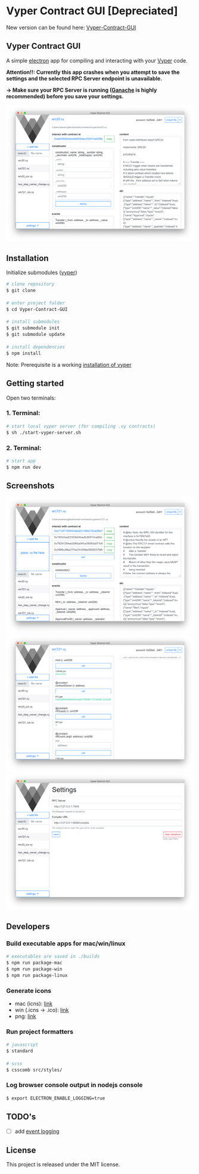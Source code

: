 # Vyper Contract GUI [Depreciated]

New version can be found here: [Vyper-Contract-GUI](https://github.com/ssteiger/Vyper-Contract-GUI)

## Vyper Contract GUI

A simple [electron](https://electronjs.org/) app for compiling and interacting with your [Vyper](https://github.com/ethereum/vyper) code.

**Attention!!: Currently this app crashes when you attempt to save the settings and the selected RPC Server endpoint is unavailable.**

**-> Make sure your RPC Server is running ([Ganache](https://truffleframework.com/ganache) is highly recommended) before you save your settings.**

![Screenshot01](./assets/screenshots/01.png?raw=true "Screenshot01")

## Installation
Initialize submodules ([vyper](https://github.com/ethereum/vyper))
```bash
# clone repository
$ git clone

# enter project folder
$ cd Vyper-Contract-GUI

# install submodules
$ git submodule init
$ git submodule update

# install dependencies
$ npm install
```
Note: Prerequisite is a working [installation of vyper](https://vyper.readthedocs.io/en/latest/installing-vyper.html)

## Getting started
Open two terminals:

### 1. Terminal:
```bash
# start local vyper server (for compiling .vy contracts)
$ sh ./start-vyper-server.sh
```

### 2. Terminal:
```bash
# start app
$ npm run dev
```

## Screenshots
![Screenshot02](./assets/screenshots/02.png?raw=true "Screenshot02")
![Screenshot03](./assets/screenshots/03.png?raw=true "Screenshot03")
![Screenshot04](./assets/screenshots/04.png?raw=true "Screenshot04")

## Developers
### Build executable apps for mac/win/linux
```bash
# executables are saved in ./builds
$ npm run package-mac
$ npm run package-win
$ npm run package-linux
```

### Generate icons
- mac (icns): [link](https://itunes.apple.com/de/app/image2icon-make-your-icons/id992115977?l=en&mt=12)
- win (.icns -> .ico): [link](https://convertico.com/)
- png: [link](https://convertico.com/ico-to-png/)

### Run project formatters
```bash
# javascript
$ standard

# scss
$ csscomb src/styles/
```

### Log browser console output in nodejs console
```bash
$ export ELECTRON_ENABLE_LOGGING=true
```

## TODO's
* [ ] add [event logging](https://github.com/plasma-group/watch-eth)

## License
This project is released under the MIT license.
